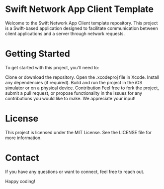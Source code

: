 # Swift Network App Client Template
Welcome to the Swift Network App Client template repository. This project is a Swift-based application designed to facilitate communication between client applications and a server through network requests.

# Getting Started
To get started with this project, you'll need to:

Clone or download the repository.
Open the .xcodeproj file in Xcode.
Install any dependencies (if required).
Build and run the project in the iOS simulator or on a physical device.
Contribution
Feel free to fork the project, submit a pull request, or propose functionality in the Issues for any contributions you would like to make. We appreciate your input!

# License
This project is licensed under the MIT License. See the LICENSE file for more information.

# Contact
If you have any questions or want to connect, feel free to reach out.

Happy coding!
